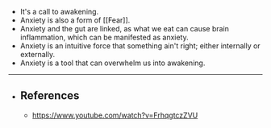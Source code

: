 - It's a call to awakening.
- Anxiety is also a form of [[Fear]].
- Anxiety and the gut are linked, as what we eat can cause brain inflammation, which can be manifested as anxiety.
- Anxiety is an intuitive force that something ain't right; either internally or externally.
- Anxiety is a tool that can overwhelm us into awakening.
- ---
- ## References
	- https://www.youtube.com/watch?v=FrhqgtczZVU